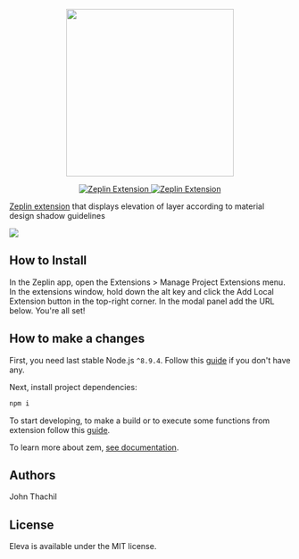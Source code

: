 
<p align="center">
<img src="https://i.ibb.co/NYDp97c/Eleva.gif" width="300" />
</p>

<p align="center">
  <a href="https://extensions.zeplin.io">
    <img src="https://img.shields.io/badge/zeplin-extension-ffbe12.svg" alt="Zeplin Extension" />
  </a>
  <a href="https://travis-ci.org/johnthachil/zeplin-extension-elevation">
    <img src="https://travis-ci.org/johnthachil/zeplin-extension-elevation.svg?branch=master" alt="Zeplin Extension" />
  </a>
 
</p>

[Zeplin extension](https://extensions.zeplin.io/) that displays elevation of layer according to material design shadow guidelines

<img src="https://i.ibb.co/K9zKCdB/Screenshot-2019-09-11-at-8-24-01-PM.png"  />

## How to Install

In the Zeplin app, open the Extensions > Manage Project Extensions menu. In the extensions window, hold down the alt key and click the Add Local Extension button in the top-right corner. In the modal panel add the URL below. You're all set!

## How to make a changes

First, you need last stable Node.js `^8.9.4`. Follow this [guide](https://github.com/creationix/nvm/blob/master/README.md#installation) if you don't have any.

Next, install project dependencies:

```bash
npm i
```

To start developing, to make a build or to execute some functions from extension follow this [guide](https://github.com/zeplin/zem#scripts).

To learn more about zem, [see documentation](https://github.com/zeplin/zem).

## Authors

John Thachil

## License

Eleva is available under the MIT license. 
